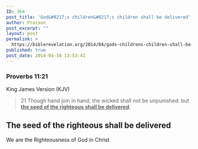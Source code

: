 ```yaml
---
ID: 364
post_title: 'God&#8217;s children&#8217;s children shall be delivered'
author: Praison
post_excerpt: ""
layout: post
permalink: >
  https://biblerevelation.org/2014/04/gods-childrens-children-shall-be-delivered/
published: true
post_date: 2014-04-10 13:53:41
---
```

<div>
<h3>Proverbs 11:21</h3>
King James Version (KJV)

</div>
<div>
<blockquote>21 Though hand join in hand, the wicked shall not be unpunished: but <span style="text-decoration: underline;"><strong>the seed of the righteous shall be delivered</strong></span>.</blockquote>
<h2>The seed of the righteous shall be delivered</h2>
We are the Righteousness of God in Christ

</div>